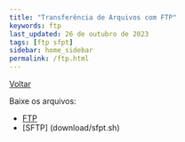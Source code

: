 ```yaml
---
title: "Transferência de Arquivos com FTP"
keywords: ftp
last_updated: 26 de outubro de 2023
tags: [ftp sfpt]
sidebar: home_sidebar
permalink: /ftp.html
---
```

[Voltar](/redes2.html)

Baixe os arquivos:
- [FTP](download/ftp.sh)
- [SFTP] (download/sfpt.sh)